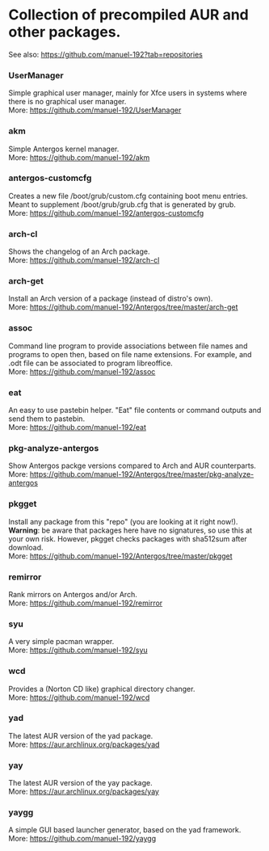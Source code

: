 # Collection of precompiled AUR and other packages.
See also: https://github.com/manuel-192?tab=repositories

### UserManager
Simple graphical user manager, mainly for Xfce users in systems where there is no graphical user manager.<br>
More: https://github.com/manuel-192/UserManager

### akm
Simple Antergos kernel manager.<br>
More: https://github.com/manuel-192/akm

### antergos-customcfg
Creates a new file /boot/grub/custom.cfg containing boot menu entries. Meant to supplement /boot/grub/grub.cfg that is generated by grub.<br>
More: https://github.com/manuel-192/antergos-customcfg

### arch-cl
Shows the changelog of an Arch package.<br>
More: https://github.com/manuel-192/arch-cl

### arch-get
Install an Arch version of a package (instead of distro's own).<br>
More: https://github.com/manuel-192/Antergos/tree/master/arch-get

### assoc
Command line program to provide associations between file names and programs to open then, based on file name extensions.
For example, and .odt file can be associated to program libreoffice.<br>
More: https://github.com/manuel-192/assoc

### eat
An easy to use pastebin helper. "Eat" file contents or command outputs and send them to pastebin.<br>
More: https://github.com/manuel-192/eat

### pkg-analyze-antergos
Show Antergos packge versions compared to Arch and AUR counterparts.<br>
More: https://github.com/manuel-192/Antergos/tree/master/pkg-analyze-antergos

### pkgget
Install any package from this "repo" (you are looking at it right now!).<br>
<b>Warning</b>: be aware that packages here have no signatures, so use this at your own risk. However, pkgget checks packages with sha512sum after download.<br>
More: https://github.com/manuel-192/Antergos/tree/master/pkgget

### remirror
Rank mirrors on Antergos and/or Arch.<br>
More: https://github.com/manuel-192/remirror

### syu
A very simple pacman wrapper.<br>
More: https://github.com/manuel-192/syu

### wcd
Provides a (Norton CD like) graphical directory changer.<br>
More: https://github.com/manuel-192/wcd

### yad
The latest AUR version of the yad package.<br>
More: https://aur.archlinux.org/packages/yad

### yay
The latest AUR version of the yay package.<br>
More: https://aur.archlinux.org/packages/yay

### yaygg
A simple GUI based launcher generator, based on the yad framework.<br>
More: https://github.com/manuel-192/yaygg
